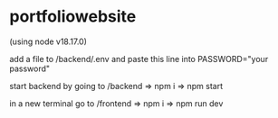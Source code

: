 # portfoliowebsite

(using node v18.17.0)

add a file to /backend/.env
and paste this line into PASSWORD="your password"

start backend by going to /backend => npm i => npm start

in a new terminal go to /frontend => npm i => npm run dev
